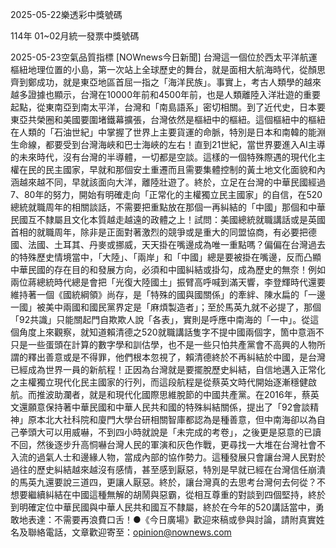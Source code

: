 
2025-05-22樂透彩中獎號碼

                                
114年 01~02月統一發票中獎號碼
                             
2025-05-23空氣品質指標
                              [NOWnews今日新聞] 台灣這一個位於西太平洋航運樞紐地理位置的小島，第一次站上全球歷史的舞台，就是面相大航海時代，從顏思齊到鄭成功，就是東亞地區首屈一指之「海洋民族」。事實上，考古人類學的越來越多證據也顯示，台灣在10000年前和4500年前，也是人類離陸入洋壯遊的重要起點，從東南亞到南太平洋，台灣和「南島語系」密切相關。到了近代史，日本要東亞共榮圈和美國要圍堵鐵幕擴張，台灣依然是樞紐中的樞紐。這個樞紐中的樞紐在人類的「石油世紀」中掌握了世界上主要貨運的命脈，特別是日本和南韓的能淵生命線，都要受到台灣海峽和巴士海峽的左右！直到21世紀，當世界要進入AI主導的未來時代，沒有台灣的半導體，一切都是空談。這樣的一個特殊際遇的現代化主權在民的民主國家，早就和那個安土重遷而且需要集體控制的黃土地文化面貌和內涵越來越不同，早就該面向大洋，離陸壯遊了。終於，立足在台灣的中華民國經過7、80年的努力，開始有明確走向「正常化的主權獨立民主國家」的自信，在520總統就職周年的相關談話，不需要把重點放在那個一再糾結的「中國」那個和中華民國互不隸屬且文化本質越走越遠的政體之上！試問：美國總統就職講話或是英國首相的就職周年，除非是正面對著激烈的競爭或是重大的同盟協商，有必要把德國、法國、土耳其、丹麥或挪威，天天掛在嘴邊成為唯一重點嗎？偏偏在台灣過去的特殊歷史情境當中，「大陸」、「兩岸」和「中國」總是要被掛在嘴邊，反而凸顯中華民國的存在目的和發展方向，必須和中國糾結或掛勾，成為歷史的無奈！例如兩位蔣總統時代總是會把「光復大陸國土」振臂高呼喊到滿天響，李登輝時代還要維持著一個《國統綱領》尚存，是「特殊的國與國關係」的牽絆、陳水扁的「一邊一國」被美中兩國和國民黨界定是「麻煩製造者」；至於馬英九就不必提了，那個「92共識」只能關起門自欺欺人說「各表」，實則是呼應中南海的「一中」。從這個角度上來觀察，就知道賴清德之520就職講話隻字不提中國兩個字，箇中意涵不只是一些蛋頭在計算的數字學和訓估學，也不是一些只怕共產黨會不高興的人物所謂的釋出善意或是不得罪，他們根本忽視了，賴清德終於不再糾結於中國，是台灣已經成為世界一員的新航程！正因為台灣就是要擺脫歷史糾結，自信地邁入正常化之主權獨立現代化民主國家的行列，而這段航程是從蔡英文時代開始逐漸穩健啟航。而推波助瀾者，就是和現代化國際思維脫節的中國共產黨。在2016年，蔡英文還願意保持著中華民國和中華人民共和國的特殊糾結關係，提出了「92會談精神」原本北大社科院和廈門大學台研相關智庫都認為是種善意，但中南海卻以為自己拳頭大可以用威嚇，不到四小時就說是「未完成的考卷」，之後更是惡意的已讀不回，然後逐步升高恫嚇台灣人民的軍演和灰色作戰，更尋找一大堆在台灣社會不入流的過氣人士和邊緣人物，當成內部的協作勢力。這種發展只會讓台灣人民對於過往的歷史糾結越來越沒有感情，甚至感到厭惡，特別是早就已經在台灣信任崩潰的馬英九還要說三道四，更讓人厭惡。終於，讓台灣真的去思考台灣何去何從？不想要繼續糾結在中國這種無解的胡鬧與惡霸，從相互尊重的對談到四個堅持，終於到明確定位中華民國與中華人民共和國互不隸屬，終於在今年的520講話當中，勇敢地表達：不需要再浪費口舌！●《今日廣場》歡迎來稿或參與討論，請附真實姓名及聯絡電話，文章歡迎寄至：opinion@nownews.com